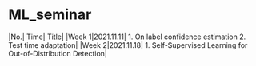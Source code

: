 # ML_seminar

|No.| Time| Title|
|Week 1|2021.11.11| 1. On label confidence estimation 2. Test time adaptation|
|Week 2|2021.11.18| 1. Self-Supervised Learning for Out-of-Distribution Detection|
